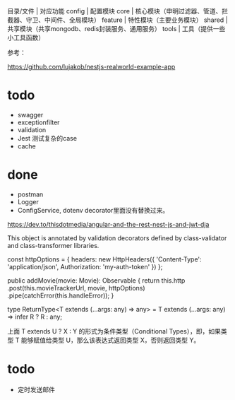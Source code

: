 
目录/文件 | 对应功能
config	| 配置模块
core	| 核心模块（申明过滤器、管道、拦截器、守卫、中间件、全局模块）
feature	| 特性模块（主要业务模块）
shared	| 共享模块（共享mongodb、redis封装服务、通用服务）
tools	| 工具（提供一些小工具函数）

参考：

https://github.com/lujakob/nestjs-realworld-example-app

# todo

- swagger
- exceptionfilter
- validation
- Jest 测试复杂的case
- cache

# done

- postman
- Logger
- ConfigService, dotenv decorator里面没有替换过来。 

https://dev.to/thisdotmedia/angular-and-the-rest-nest-js-and-jwt-dja

This object is annotated by validation decorators defined by class-validator and class-transformer libraries.




const httpOptions = {
  headers: new HttpHeaders({
    'Content-Type': 'application/json',
    Authorization: 'my-auth-token'
  })
};


  public addMovie(movie: Movie): Observable<Movie> {
    return this.http
      .post<Movie>(this.movieTrackerUrl, movie, httpOptions)
      .pipe(catchError(this.handleError));
  }

  type ReturnType<T extends (...args: any) => any> = T extends (...args: any) => infer R ? R : any;

  上面 T extends U ? X : Y 的形式为条件类型（Conditional Types），即，如果类型 T 能够赋值给类型 U，那么该表达式返回类型 X，否则返回类型 Y。

  # todo

  - 定时发送邮件